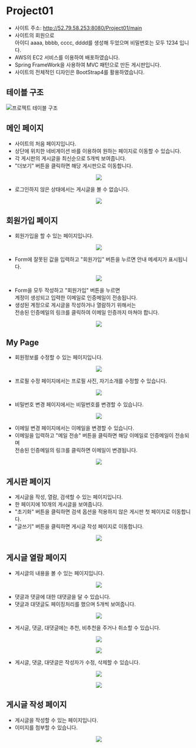 # Project01
- 사이트 주소: http://52.79.58.253:8080/Project01/main
- 사이트의 회원으로<br/>
아이디 aaaa, bbbb, cccc, dddd를 생성해 두었으며 비밀번호는 모두 1234 입니다.
- AWS의 EC2 서비스를 이용하여 배포하였습니다.
- Spring FrameWork을 사용하여 MVC 패턴으로 만든 게시판입니다.
- 사이트의 전체적인 디자인은 BootStrap4를 활용하였습니다.

## 테이블 구조
![프로젝트 테이블 구조](https://user-images.githubusercontent.com/63570797/100882309-610e7700-34f2-11eb-9a19-344b623cca4c.png)

## 메인 페이지
- 사이트의 처음 페이지입니다.
- 상단에 위치한 네비게이션 바를 이용하여 원하는 페이지로 이동할 수 있습니다.
- 각 게시판의 게시글을 최신순으로 5개씩 보여줍니다.
- "더보기" 버튼을 클릭하면 해당 게시판으로 이동합니다.

<p align="center"><img src="https://user-images.githubusercontent.com/63570797/101232704-8e2b7700-36f6-11eb-9904-d9cb70c43421.png"></p>

- 로그인하지 않은 상태에서는 게시글을 볼 수 없습니다.

<p align="center"><img src="https://user-images.githubusercontent.com/63570797/101237019-eb382480-3718-11eb-864f-1e8032760e32.gif"></p>

## 회원가입 페이지
- 회원가입을 할 수 있는 페이지입니다.

<p align="center"><img src="https://user-images.githubusercontent.com/63570797/101235983-7b25a080-3710-11eb-8837-329beab0daa0.png"></p>

- Form에 잘못된 값을 입력하고 "회원가입" 버튼을 누르면 안내 메세지가 표시됩니다.

<p align="center"><img src="https://user-images.githubusercontent.com/63570797/101236000-b45e1080-3710-11eb-9017-42324fd91431.png"></p>

- Form을 모두 작성하고 "회원가입" 버튼을 누르면<br/>
계정이 생성되고 입력한 이메일로 인증메일이 전송됩니다.
- 생성된 계정으로 게시글을 작성하거나 열람하기 위해서는<br/>
전송된 인증메일의 링크를 클릭하여 이메일 인증까지 마쳐야 합니다.

<p align="center"><img src="https://user-images.githubusercontent.com/63570797/101236041-0ef76c80-3711-11eb-981d-8463b39ed2fa.png"></p>

## My Page
- 회원정보를 수정할 수 있는 페이지입니다.

<p align="center"><img src="https://user-images.githubusercontent.com/63570797/101237986-5fc29180-3720-11eb-87a4-70611c0cbf87.png"></p>

- 프로필 수정 페이지에서는 프로필 사진, 자기소개를 수정할 수 있습니다.

<p align="center"><img src="https://user-images.githubusercontent.com/63570797/101238062-06a72d80-3721-11eb-8270-90626c881155.png"></p>

- 비밀번호 변경 페이지에서는 비밀번호를 변경할 수 있습니다.

<p align="center"><img src="https://user-images.githubusercontent.com/63570797/101238102-2f2f2780-3721-11eb-8031-ac9fda933a92.png"></p>

- 이메일 변경 페이지에서는 이메일을 변경할 수 있습니다.
- 이메일을 입력하고 "메일 전송" 버튼을 클릭하면 해당 이메일로 인증메일이 전송되며<br/>
전송된 인증메일의 링크를 클릭하면 이메일이 변경됩니다.

<p align="center"><img src="https://user-images.githubusercontent.com/63570797/101238119-584fb800-3721-11eb-91ae-da9196c73a85.png"></p>

## 게시판 페이지
- 게시글을 작성, 열람, 검색할 수 있는 페이지입니다.
- 한 페이지에 10개의 게시글을 보여줍니다.
- "초기화" 버튼을 클릭하면 검색 옵션을 적용하지 않은 게시판 첫 페이지로 이동합니다.
- "글쓰기" 버튼을 클릭하면 게시글 작성 페이지로 이동합니다.

<p align="center"><img src="https://user-images.githubusercontent.com/63570797/101236434-7531be80-3714-11eb-9c0f-7995301babd4.png"></p>

## 게시글 열람 페이지
- 게시글의 내용을 볼 수 있는 페이지입니다.

<p align="center"><img src="https://user-images.githubusercontent.com/63570797/101236637-3a308a80-3716-11eb-91e2-0b8ee04650cd.png"></p>

- 댓글과 댓글에 대한 대댓글을 달 수 있습니다.
- 댓글과 대댓글도 페이징처리를 했으며 5개씩 보여줍니다.

<p align="center"><img src="https://user-images.githubusercontent.com/63570797/101236746-f4c08d00-3716-11eb-8e71-5f38da574be9.png"></p>

- 게시글, 댓글, 대댓글에는 추천, 비추천을 주거나 취소할 수 있습니다.

<p align="center"><img src="https://user-images.githubusercontent.com/63570797/101237072-4e29bb80-3719-11eb-93f7-a97e1592e0b4.gif"></p>
<p align="center"><img src="https://user-images.githubusercontent.com/63570797/101237153-d019e480-3719-11eb-8f45-e5aba542eb11.gif"></p>

- 게시글, 댓글, 대댓글은 작성자가 수정, 삭제할 수 있습니다.

<p align="center"><img src="https://user-images.githubusercontent.com/63570797/101237499-a8784b80-371c-11eb-9294-3f0402465968.gif"></p>
<p align="center"><img src="https://user-images.githubusercontent.com/63570797/101237707-46b8e100-371e-11eb-9761-70fb51a9dc72.gif"></p>

## 게시글 작성 페이지
- 게시글을 작성할 수 있는 페이지입니다.
- 이미지를 첨부할 수 있습니다.

<p align="center"><img src="https://user-images.githubusercontent.com/63570797/101237891-a5328f00-371f-11eb-8f94-404ac109e8fe.png"></p>
